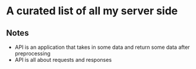 # A curated list of all my server side

## Notes

- API is an application that takes in some data and return some data after preprocessing
- API is all about requests and responses
